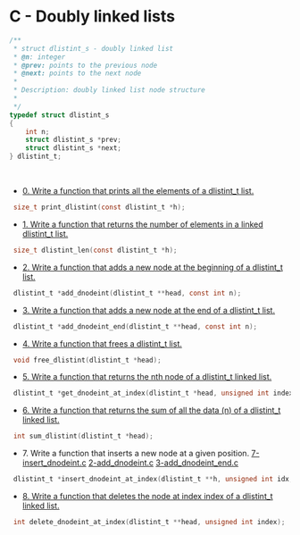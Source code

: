 # C - Doubly linked lists
```c
/**
 * struct dlistint_s - doubly linked list
 * @n: integer
 * @prev: points to the previous node
 * @next: points to the next node
 *
 * Description: doubly linked list node structure
 * 
 */
typedef struct dlistint_s
{
    int n;
    struct dlistint_s *prev;
    struct dlistint_s *next;
} dlistint_t;
```
&nbsp;
&nbsp;
- [0. Write a function that prints all the elements of a dlistint_t list.](0-print_dlistint.c)
```c
 size_t print_dlistint(const dlistint_t *h);
```

- [1. Write a function that returns the number of elements in a linked dlistint_t list.](1-dlistint_len.c)
```c
 size_t dlistint_len(const dlistint_t *h);
```

- [2. Write a function that adds a new node at the beginning of a dlistint_t list.](2-add_dnodeint.c)
```c
 dlistint_t *add_dnodeint(dlistint_t **head, const int n);
```

- [3. Write a function that adds a new node at the end of a dlistint_t list.](3-add_dnodeint_end.c)
```c
 dlistint_t *add_dnodeint_end(dlistint_t **head, const int n);
```

- [4. Write a function that frees a dlistint_t list.](4-free_dlistint.c)
```c
 void free_dlistint(dlistint_t *head);
```

- [5. Write a function that returns the nth node of a dlistint_t linked list.](5-get_dnodeint.c)
```c
 dlistint_t *get_dnodeint_at_index(dlistint_t *head, unsigned int index);
```

- [6. Write a function that returns the sum of all the data (n) of a dlistint_t linked list.](6-sum_dlistint.c)
```c
 int sum_dlistint(dlistint_t *head);
```

- 7\. Write a function that inserts a new node at a given position. [7-insert_dnodeint.c](7-insert_dnodeint.c) [2-add_dnodeint.c](2-add_dnodeint.c) [3-add_dnodeint_end.c](3-add_dnodeint_end.c)
```c
 dlistint_t *insert_dnodeint_at_index(dlistint_t **h, unsigned int idx, int n);
```

- [8. Write a function that deletes the node at index index of a dlistint_t linked list.](8-delete_dnodeint.c)
```c
 int delete_dnodeint_at_index(dlistint_t **head, unsigned int index);
```
